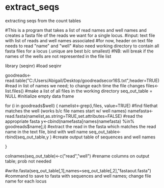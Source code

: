 # extract_seqs
extracting seqs from the count tables


#This is a program that takes a list of read names and well names and creates a fasta file of the reads we want for a single locus.
#input: text file with list of reads and well names associated
#for now, header on text file needs to read "name" and "well"
#also need working directory to contain all fasta files for a locus (.unique are best b/c smallest)
#NB: will break if the names of the wells are not represented in the file list

library (seqinr) #load seqinr

goodreads<-read.table("C:/Users/Abigail/Desktop/goodreadsecor16S.txt",header=TRUE) #read in list of names we need; to change each time the file changes
files<-list.files() #make a list of all files in the working directory
seq_out_table = NULL #initialize empty data frame

for (i in goodreads$well) {
  namelist<-grep(i,files, value=TRUE) #find filethat matches the well (works b/c file names start w/ well names)
  namefasta<-read.fasta(namelist,as.string=TRUE,set.attributes=FALSE) #read the appropriate fasta
  y<-cbind(namefasta[names(namefasta) %in% goodreads$name],i) #extract the read in the fasta which matches the read name in the text file, bind with well name
  seq_out_table<-rbind(seq_out_table,y ) #create output table of sequences and well names 
  
}

colnames(seq_out_table)<-c("read","well") #rename columns on output table; prob not needed

#write.fasta(seq_out_table[,1],names=seq_out_table[,2],"fastaout.fasta") 
#command to save to fasta with sequences and well names; change file name for each locus
